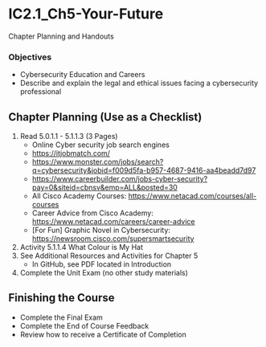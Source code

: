 # IC2.1_Ch5-Your-Future
Chapter Planning and Handouts

### Objectives
- Cybersecurity Education and Careers
- Describe and explain the legal and ethical issues facing a cybersecurity professional

## Chapter Planning (Use as a Checklist)
1. Read 5.0.1.1 - 5.1.1.3 (3 Pages)
   - Online Cyber security job search engines
   - https://itjobmatch.com/
   - https://www.monster.com/jobs/search?q=cybersecurity&jobid=f009d5fa-b957-4687-9416-aa4beadd7d97
   - https://www.careerbuilder.com/jobs-cyber-security?pay=0&siteid=cbnsv&emp=ALL&posted=30
   - All Cisco Academy Courses: https://www.netacad.com/courses/all-courses
   - Career Advice from Cisco Academy: https://www.netacad.com/careers/career-advice
   - [For Fun] Graphic Novel in Cybersecurity: https://newsroom.cisco.com/supersmartsecurity
2. Activity 5.1.1.4 What Colour is My Hat
3. See Additional Resources and Activities for Chapter 5
   - In GitHub, see PDF located in Introduction
4. Complete the Unit Exam (no other study materials)

## Finishing the Course
- Complete the Final Exam
- Complete the End of Course Feedback
- Review how to receive a Certificate of Completion
